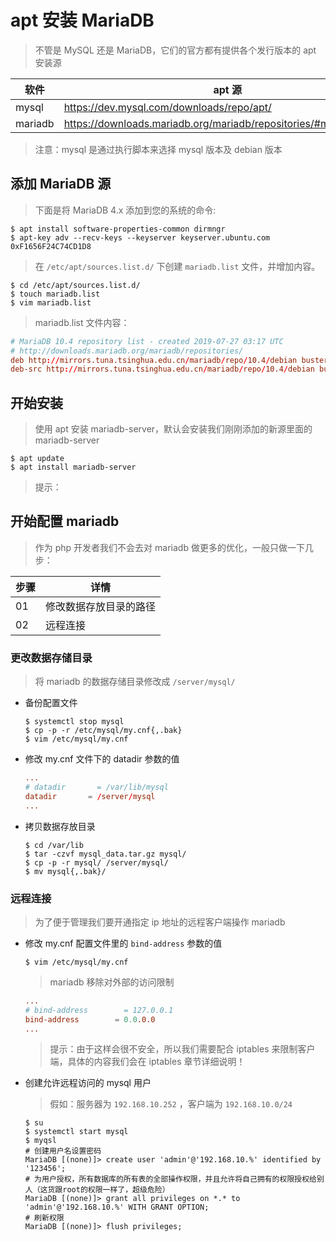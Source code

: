 # apt 安装 MariaDB

> 不管是 MySQL 还是 MariaDB，它们的官方都有提供各个发行版本的 apt 安装源

| 软件    | apt 源                                                             |
| ------- | ------------------------------------------------------------------ |
| mysql   | https://dev.mysql.com/downloads/repo/apt/                          |
| mariadb | https://downloads.mariadb.org/mariadb/repositories/#mirror=neusoft |

> 注意：mysql 是通过执行脚本来选择 mysql 版本及 debian 版本

## 添加 MariaDB 源

> 下面是将 MariaDB 4.x 添加到您的系统的命令:

```shell
$ apt install software-properties-common dirmngr
$ apt-key adv --recv-keys --keyserver keyserver.ubuntu.com 0xF1656F24C74CD1D8
```

> 在 `/etc/apt/sources.list.d/` 下创建 `mariadb.list` 文件，并增加内容。

```shell
$ cd /etc/apt/sources.list.d/
$ touch mariadb.list
$ vim mariadb.list
```

> mariadb.list 文件内容：

```conf
# MariaDB 10.4 repository list - created 2019-07-27 03:17 UTC
# http://downloads.mariadb.org/mariadb/repositories/
deb http://mirrors.tuna.tsinghua.edu.cn/mariadb/repo/10.4/debian buster main
deb-src http://mirrors.tuna.tsinghua.edu.cn/mariadb/repo/10.4/debian buster main
```

## 开始安装

> 使用 apt 安装 mariadb-server，默认会安装我们刚刚添加的新源里面的 mariadb-server

```shell
$ apt update
$ apt install mariadb-server
```

> 提示：

## 开始配置 mariadb

> 作为 php 开发者我们不会去对 mariadb 做更多的优化，一般只做一下几步：

| 步骤 | 详情                   |
| ---- | ---------------------- |
| 01   | 修改数据存放目录的路径 |
| 02   | 远程连接               |

### 更改数据存储目录

> 将 mariadb 的数据存储目录修改成 `/server/mysql/`

- 备份配置文件

  ```shell
  $ systemctl stop mysql
  $ cp -p -r /etc/mysql/my.cnf{,.bak}
  $ vim /etc/mysql/my.cnf
  ```

- 修改 my.cnf 文件下的 datadir 参数的值

  ```cnf
  ...
  # datadir       = /var/lib/mysql
  datadir       = /server/mysql
  ...
  ```

- 拷贝数据存放目录

  ```shell
  $ cd /var/lib
  $ tar -czvf mysql_data.tar.gz mysql/
  $ cp -p -r mysql/ /server/mysql/
  $ mv mysql{,.bak}/
  ```

### 远程连接

> 为了便于管理我们要开通指定 ip 地址的远程客户端操作 mariadb

- 修改 my.cnf 配置文件里的 `bind-address` 参数的值

  ```shell
  $ vim /etc/mysql/my.cnf
  ```

  > mariadb 移除对外部的访问限制

  ```cnf
  ...
  # bind-address        = 127.0.0.1
  bind-address        = 0.0.0.0
  ...
  ```

  > 提示：由于这样会很不安全，所以我们需要配合 iptables 来限制客户端，具体的内容我们会在 iptables 章节详细说明！

- 创建允许远程访问的 mysql 用户

  > 假如：服务器为 `192.168.10.252` ，客户端为 `192.168.10.0/24`

  ```shell
  $ su
  $ systemctl start mysql
  $ myqsl
  # 创建用户名设置密码
  MariaDB [(none)]> create user 'admin'@'192.168.10.%' identified by '123456';
  # 为用户授权，所有数据库的所有表的全部操作权限，并且允许将自己拥有的权限授权给别人（这货跟root的权限一样了，超级危险）
  MariaDB [(none)]> grant all privileges on *.* to 'admin'@'192.168.10.%' WITH GRANT OPTION;
  # 刷新权限
  MariaDB [(none)]> flush privileges;
  ```
